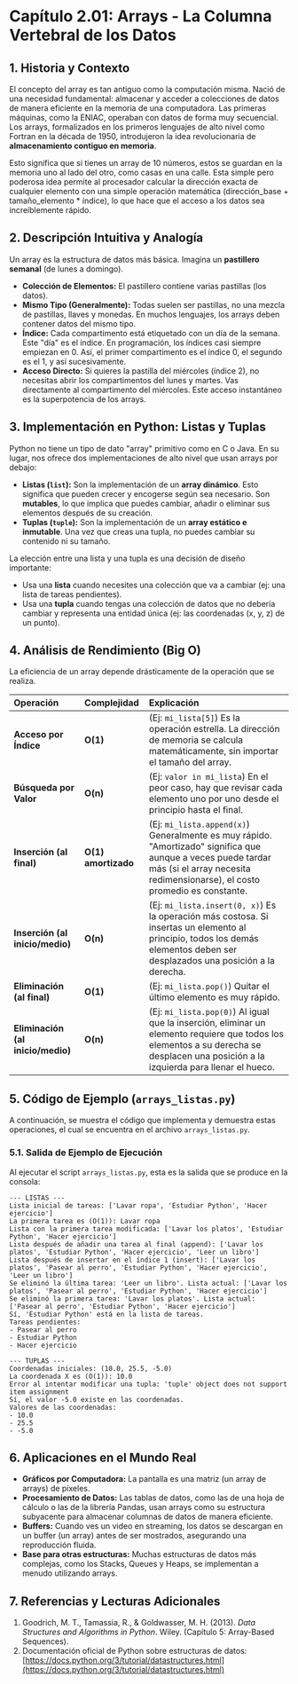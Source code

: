 # Capítulo 2.01: Arrays - La Columna Vertebral de los Datos

## 1. Historia y Contexto

El concepto del array es tan antiguo como la computación misma. Nació de una necesidad fundamental: almacenar y acceder a colecciones de datos de manera eficiente en la memoria de una computadora. Las primeras máquinas, como la ENIAC, operaban con datos de forma muy secuencial. Los arrays, formalizados en los primeros lenguajes de alto nivel como Fortran en la década de 1950, introdujeron la idea revolucionaria de **almacenamiento contiguo en memoria**.

Esto significa que si tienes un array de 10 números, estos se guardan en la memoria uno al lado del otro, como casas en una calle. Esta simple pero poderosa idea permite al procesador calcular la dirección exacta de cualquier elemento con una simple operación matemática (dirección_base + tamaño_elemento * índice), lo que hace que el acceso a los datos sea increíblemente rápido.

## 2. Descripción Intuitiva y Analogía

Un array es la estructura de datos más básica. Imagina un **pastillero semanal** (de lunes a domingo).

*   **Colección de Elementos:** El pastillero contiene varias pastillas (los datos).
*   **Mismo Tipo (Generalmente):** Todas suelen ser pastillas, no una mezcla de pastillas, llaves y monedas. En muchos lenguajes, los arrays deben contener datos del mismo tipo.
*   **Índice:** Cada compartimento está etiquetado con un día de la semana. Este "día" es el índice. En programación, los índices casi siempre empiezan en 0. Así, el primer compartimento es el índice 0, el segundo es el 1, y así sucesivamente.
*   **Acceso Directo:** Si quieres la pastilla del miércoles (índice 2), no necesitas abrir los compartimentos del lunes y martes. Vas directamente al compartimento del miércoles. Este acceso instantáneo es la superpotencia de los arrays.

## 3. Implementación en Python: Listas y Tuplas

Python no tiene un tipo de dato "array" primitivo como en C o Java. En su lugar, nos ofrece dos implementaciones de alto nivel que usan arrays por debajo:

*   **Listas (`list`):** Son la implementación de un **array dinámico**. Esto significa que pueden crecer y encogerse según sea necesario. Son **mutables**, lo que implica que puedes cambiar, añadir o eliminar sus elementos después de su creación.
*   **Tuplas (`tuple`):** Son la implementación de un **array estático e inmutable**. Una vez que creas una tupla, no puedes cambiar su contenido ni su tamaño.

La elección entre una lista y una tupla es una decisión de diseño importante:
*   Usa una **lista** cuando necesites una colección que va a cambiar (ej: una lista de tareas pendientes).
*   Usa una **tupla** cuando tengas una colección de datos que no debería cambiar y representa una entidad única (ej: las coordenadas (x, y, z) de un punto).

## 4. Análisis de Rendimiento (Big O)

La eficiencia de un array depende drásticamente de la operación que se realiza.

| Operación | Complejidad | Explicación |
| :--- | :--- | :--- |
| **Acceso por Índice** | **O(1)** | (Ej: `mi_lista[5]`) Es la operación estrella. La dirección de memoria se calcula matemáticamente, sin importar el tamaño del array. |
| **Búsqueda por Valor** | **O(n)** | (Ej: `valor in mi_lista`) En el peor caso, hay que revisar cada elemento uno por uno desde el principio hasta el final. |
| **Inserción (al final)** | **O(1) amortizado**| (Ej: `mi_lista.append(x)`) Generalmente es muy rápido. "Amortizado" significa que aunque a veces puede tardar más (si el array necesita redimensionarse), el costo promedio es constante. |
| **Inserción (al inicio/medio)** | **O(n)** | (Ej: `mi_lista.insert(0, x)`) Es la operación más costosa. Si insertas un elemento al principio, todos los demás elementos deben ser desplazados una posición a la derecha. |
| **Eliminación (al final)**| **O(1)** | (Ej: `mi_lista.pop()`) Quitar el último elemento es muy rápido. |
| **Eliminación (al inicio/medio)**| **O(n)** | (Ej: `mi_lista.pop(0)`) Al igual que la inserción, eliminar un elemento requiere que todos los elementos a su derecha se desplacen una posición a la izquierda para llenar el hueco. |

## 5. Código de Ejemplo (`arrays_listas.py`)

A continuación, se muestra el código que implementa y demuestra estas operaciones, el cual se encuentra en el archivo `arrays_listas.py`.

### 5.1. Salida de Ejemplo de Ejecución

Al ejecutar el script `arrays_listas.py`, esta es la salida que se produce en la consola:

```console
--- LISTAS ---
Lista inicial de tareas: ['Lavar ropa', 'Estudiar Python', 'Hacer ejercicio']
La primera tarea es (O(1)): Lavar ropa
Lista con la primera tarea modificada: ['Lavar los platos', 'Estudiar Python', 'Hacer ejercicio']
Lista después de añadir una tarea al final (append): ['Lavar los platos', 'Estudiar Python', 'Hacer ejercicio', 'Leer un libro']
Lista después de insertar en el índice 1 (insert): ['Lavar los platos', 'Pasear al perro', 'Estudiar Python', 'Hacer ejercicio', 'Leer un libro']
Se eliminó la última tarea: 'Leer un libro'. Lista actual: ['Lavar los platos', 'Pasear al perro', 'Estudiar Python', 'Hacer ejercicio']
Se eliminó la primera tarea: 'Lavar los platos'. Lista actual: ['Pasear al perro', 'Estudiar Python', 'Hacer ejercicio']
Sí, 'Estudiar Python' está en la lista de tareas.
Tareas pendientes:
- Pasear al perro
- Estudiar Python
- Hacer ejercicio

--- TUPLAS ---
Coordenadas iniciales: (10.0, 25.5, -5.0)
La coordenada X es (O(1)): 10.0
Error al intentar modificar una tupla: 'tuple' object does not support item assignment
Sí, el valor -5.0 existe en las coordenadas.
Valores de las coordenadas:
- 10.0
- 25.5
- -5.0
```

## 6. Aplicaciones en el Mundo Real

*   **Gráficos por Computadora:** La pantalla es una matriz (un array de arrays) de píxeles.
*   **Procesamiento de Datos:** Las tablas de datos, como las de una hoja de cálculo o las de la librería Pandas, usan arrays como su estructura subyacente para almacenar columnas de datos de manera eficiente.
*   **Buffers:** Cuando ves un video en streaming, los datos se descargan en un buffer (un array) antes de ser mostrados, asegurando una reproducción fluida.
*   **Base para otras estructuras:** Muchas estructuras de datos más complejas, como los Stacks, Queues y Heaps, se implementan a menudo utilizando arrays.

## 7. Referencias y Lecturas Adicionales

1.  Goodrich, M. T., Tamassia, R., & Goldwasser, M. H. (2013). *Data Structures and Algorithms in Python*. Wiley. (Capítulo 5: Array-Based Sequences).
2.  Documentación oficial de Python sobre estructuras de datos: [https://docs.python.org/3/tutorial/datastructures.html](https://docs.python.org/3/tutorial/datastructures.html)
